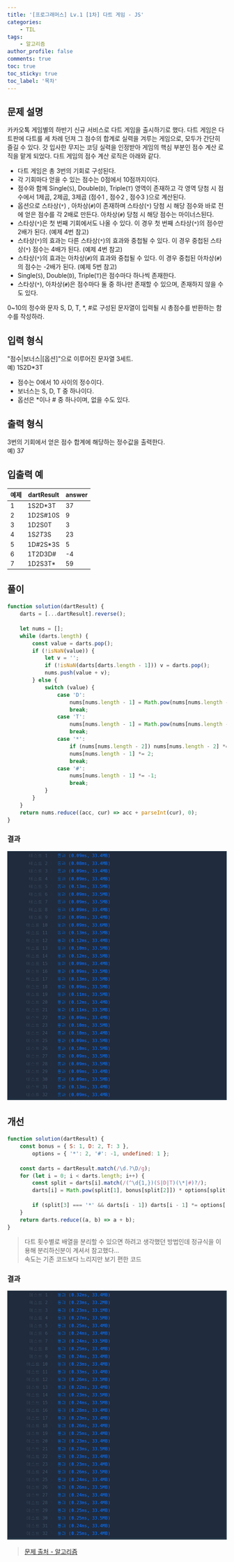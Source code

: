 ```yaml
---
title: '[프로그래머스] Lv.1 [1차] 다트 게임 - JS'
categories:
    - TIL
tags:
    - 알고리즘
author_profile: false
comments: true
toc: true
toc_sticky: true
toc_label: '목차'
---
```


## 문제 설명

카카오톡 게임별의 하반기 신규 서비스로 다트 게임을 출시하기로 했다. 다트 게임은 다트판에 다트를 세 차례 던져 그 점수의 합계로 실력을 겨루는 게임으로, 모두가 간단히 즐길 수 있다.
갓 입사한 무지는 코딩 실력을 인정받아 게임의 핵심 부분인 점수 계산 로직을 맡게 되었다. 다트 게임의 점수 계산 로직은 아래와 같다.

-   다트 게임은 총 3번의 기회로 구성된다.
-   각 기회마다 얻을 수 있는 점수는 0점에서 10점까지이다.
-   점수와 함께 Single(`S`), Double(`D`), Triple(`T`) 영역이 존재하고 각 영역 당첨 시 점수에서 1제곱, 2제곱, 3제곱 (점수1 , 점수2 , 점수3 )으로 계산된다.
-   옵션으로 스타상(`*`) , 아차상(`#`)이 존재하며 스타상(`*`) 당첨 시 해당 점수와 바로 전에 얻은 점수를 각 2배로 만든다. 아차상(`#`) 당첨 시 해당 점수는 마이너스된다.
-   스타상(`*`)은 첫 번째 기회에서도 나올 수 있다. 이 경우 첫 번째 스타상(`*`)의 점수만 2배가 된다. (예제 4번 참고)
-   스타상(`*`)의 효과는 다른 스타상(`*`)의 효과와 중첩될 수 있다. 이 경우 중첩된 스타상(`*`) 점수는 4배가 된다. (예제 4번 참고)
-   스타상(`*`)의 효과는 아차상(`#`)의 효과와 중첩될 수 있다. 이 경우 중첩된 아차상(`#`)의 점수는 -2배가 된다. (예제 5번 참고)
-   Single(`S`), Double(`D`), Triple(`T`)은 점수마다 하나씩 존재한다.
-   스타상(`*`), 아차상(`#`)은 점수마다 둘 중 하나만 존재할 수 있으며, 존재하지 않을 수도 있다.

0~10의 정수와 문자 S, D, T, \*, #로 구성된 문자열이 입력될 시 총점수를 반환하는 함수를 작성하라.

## 입력 형식

"점수|보너스|[옵션]"으로 이루어진 문자열 3세트.  
예) 1S2D\*3T

-   점수는 0에서 10 사이의 정수이다.
-   보너스는 S, D, T 중 하나이다.
-   옵선은 \*이나 # 중 하나이며, 없을 수도 있다.

## 출력 형식

3번의 기회에서 얻은 점수 합계에 해당하는 정수값을 출력한다.  
예) 37

## 입출력 예

| 예제 | dartResult | answer |
| ---- | ---------- | ------ |
| 1    | 1S2D\*3T   | 37     |
| 2    | 1D2S#10S   | 9      |
| 3    | 1D2S0T     | 3      |
| 4    | 1S*2T*3S   | 23     |
| 5    | 1D#2S\*3S  | 5      |
| 6    | 1T2D3D#    | -4     |
| 7    | 1D2S3T\*   | 59     |

## 풀이

```javascript
function solution(dartResult) {
    darts = [...dartResult].reverse();

    let nums = [];
    while (darts.length) {
        const value = darts.pop();
        if (!isNaN(value)) {
            let v = '';
            if (!isNaN(darts[darts.length - 1])) v = darts.pop();
            nums.push(value + v);
        } else {
            switch (value) {
                case 'D':
                    nums[nums.length - 1] = Math.pow(nums[nums.length - 1], 2);
                    break;
                case 'T':
                    nums[nums.length - 1] = Math.pow(nums[nums.length - 1], 3);
                    break;
                case '*':
                    if (nums[nums.length - 2]) nums[nums.length - 2] *= 2;
                    nums[nums.length - 1] *= 2;
                    break;
                case '#':
                    nums[nums.length - 1] *= -1;
                    break;
            }
        }
    }
    return nums.reduce((acc, cur) => acc + parseInt(cur), 0);
}
```

### 결과

![result1](/assets/images/2023/09/07/algorithm-60-result1.png)

## 개선

```javascript
function solution(dartResult) {
    const bonus = { S: 1, D: 2, T: 3 },
        options = { '*': 2, '#': -1, undefined: 1 };

    const darts = dartResult.match(/\d.?\D/g);
    for (let i = 0; i < darts.length; i++) {
        const split = darts[i].match(/(^\d{1,})(S|D|T)(\*|#)?/);
        darts[i] = Math.pow(split[1], bonus[split[2]]) * options[split[3]];

        if (split[3] === '*' && darts[i - 1]) darts[i - 1] *= options['*'];
    }
    return darts.reduce((a, b) => a + b);
}
```

> 다트 횟수별로 배열을 분리할 수 있으면 하려고 생각했던 방법인데 정규식을 이용해 분리하신분이 계셔서 참고했다...  
> 속도는 기존 코드보다 느리지만 보기 편한 코드

### 결과

![result2](/assets/images/2023/09/07/algorithm-60-result2.png)

> [문제 출처 - 알고리즘](https://school.programmers.co.kr/learn/courses/30/lessons/17682)

